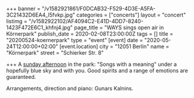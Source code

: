+++
banner = "/v1582921861/F0DCAB32-F529-4D3E-A5FA-3C21432D6EA4_l5fvkp.jpg"
categories = ["concerts"]
layout = "concert"
listimg = "/v1582922102/AF4094C2-E41D-4DD7-8240-1423F472E6C1_khfnj4.jpg"
page_title = "WAYS sings open air in Körnerpark"
publish_date = 2020-02-08T23:00:00Z
tags = []
title = "20200524-koernerpark"
type = "event"
[event]
date = "2020-05-24T12:00:00+02:00"
[event.location]
city = "12051 Berlin"
name = "Körnerpark"
street = "Schierker Str. 8"

+++
A [sunday afternoon](x-apple-data-detectors://2) in the park: "Songs with a meaning" under a hopefully blue sky and with you. Good spirits and a range of emotions are guaranteed.

Arrangements, direction and piano: Gunars Kalnins.